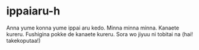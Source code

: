 # ippaiaru-h
Anna yume konna yume ippai aru kedo. Minna minna minna. Kanaete kureru. Fushigina pokke de kanaete kureru. Sora wo jiyuu ni tobitai na (hai! takekoputaa!)
